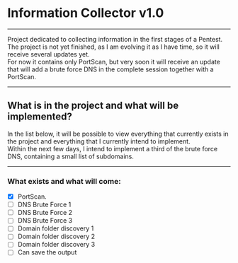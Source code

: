 # Information Collector v1.0

***

<p>
Project dedicated to collecting information in the first stages of a Pentest.<br />
The project is not yet finished, as I am evolving it as I have time, so it will receive several updates yet.<br />
For now it contains only PortScan, but very soon it will receive an update that will add a brute force DNS in the complete session together with a PortScan.
</p>

---

## What is in the project and what will be implemented?

<p>
In the list below, it will be possible to view everything that currently exists in the project and everything that I currently intend to implement.<br />
Within the next few days, I intend to implement a third of the brute force DNS, containing a small list of subdomains.<br />
</p>

---

### What exists and what will come:

 - [x] PortScan.<br />
 - [ ] DNS Brute Force 1<br />
 - [ ] DNS Brute Force 2<br />
 - [ ] DNS Brute Force 3<br />
 - [ ] Domain folder discovery 1<br />
 - [ ] Domain folder discovery 2<br />
 - [ ] Domain folder discovery 3<br />
 - [ ] Can save the output<br />

